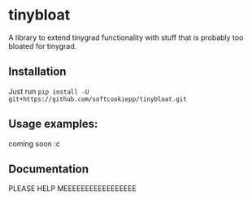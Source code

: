 # tinybloat
A library to extend tinygrad functionality with stuff that is probably too bloated for tinygrad.

## Installation
Just run `pip install -U git+https://github.com/softcookiepp/tinybloat.git`

## Usage examples:
coming soon :c

## Documentation
PLEASE HELP MEEEEEEEEEEEEEEEEE
